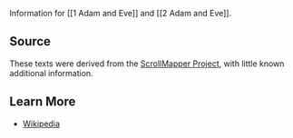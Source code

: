 Information for [[1 Adam and Eve]] and [[2 Adam and Eve]].
## Source
These texts were derived from the [ScrollMapper Project](https://github.com/scrollmapper/bible_databases_deuterocanonical), with little known additional information.
## Learn More
- [Wikipedia](https://en.wikipedia.org/wiki/Conflict_of_Adam_and_Eve_with_Satan)